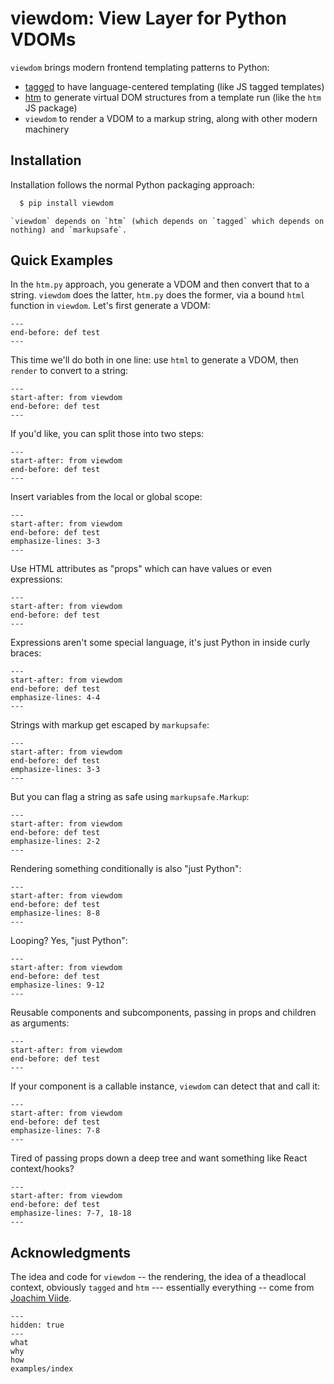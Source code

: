 # viewdom: View Layer for Python VDOMs

`viewdom` brings modern frontend templating patterns to Python:

- [tagged](https://github.com/jviide/tagged) to have language-centered templating (like JS tagged templates)
- [htm](https://github.com/jviide/htm.py) to generate virtual DOM structures from a template run (like the `htm` JS package)
- `viewdom` to render a VDOM to a markup string, along with other modern machinery

## Installation

Installation follows the normal Python packaging approach:

```bash
  $ pip install viewdom
```

```{note}
`viewdom` depends on `htm` (which depends on `tagged` which depends on nothing) and `markupsafe`.
```

## Quick Examples

In the ``htm.py`` approach, you generate a VDOM and then convert that to a string.
``viewdom`` does the latter, ``htm.py`` does the former, via a bound ``html`` function in ``viewdom``.
Let's first generate a VDOM:

```{literalinclude} ../examples/index/vdom.py
---
end-before: def test
---
```

This time we'll do both in one line: use `html` to generate a VDOM, then `render` to convert to a string:

```{literalinclude} ../examples/index/render.py
---
start-after: from viewdom
end-before: def test
---
```

If you'd like, you can split those into two steps:

```{literalinclude} ../examples/index/split.py
---
start-after: from viewdom
end-before: def test
---
```

Insert variables from the local or global scope:

```{literalinclude} ../examples/index/scope.py
---
start-after: from viewdom
end-before: def test
emphasize-lines: 3-3
---
```

Use HTML attributes as "props" which can have values or even expressions:

```{literalinclude} ../examples/index/props.py
---
start-after: from viewdom
end-before: def test
---
```


Expressions aren't some special language, it's just Python in inside curly braces:

```{literalinclude} ../examples/index/expressions.py
---
start-after: from viewdom
end-before: def test
emphasize-lines: 4-4
---
```

Strings with markup get escaped by `markupsafe`:

```{literalinclude} ../examples/index/escaping.py
---
start-after: from viewdom
end-before: def test
emphasize-lines: 3-3
---
```

But you can flag a string as safe using `markupsafe.Markup`:

```{literalinclude} ../examples/index/prevent_escaping.py
---
start-after: from viewdom
end-before: def test
emphasize-lines: 2-2
---
```

Rendering something conditionally is also "just Python":

```{literalinclude} ../examples/index/conditional.py
---
start-after: from viewdom
end-before: def test
emphasize-lines: 8-8
---
```

Looping? Yes, "just Python":

```{literalinclude} ../examples/index/looping.py
---
start-after: from viewdom
end-before: def test
emphasize-lines: 9-12
---
```

Reusable components and subcomponents, passing in props and children as arguments:

```{literalinclude} ../examples/index/components.py
---
start-after: from viewdom
end-before: def test
---
```

If your component is a callable instance, ``viewdom`` can detect that and call it:

```{literalinclude} ../examples/index/callable.py
---
start-after: from viewdom
end-before: def test
emphasize-lines: 7-8
---
```

Tired of passing props down a deep tree and want something like React context/hooks?

```{literalinclude} ../examples/index/context.py
---
start-after: from viewdom
end-before: def test
emphasize-lines: 7-7, 18-18
---
```

## Acknowledgments

The idea and code for `viewdom` -- the rendering, the idea of a theadlocal context, obviously `tagged` and `htm` --- essentially everything -- come from [Joachim Viide](https://github.com/jviide).

```{toctree}
---
hidden: true
---
what
why
how
examples/index
```

